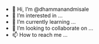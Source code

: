 - 👋 Hi, I’m @dhammanandmisale
- 👀 I’m interested in ...
- 🌱 I’m currently learning ...
- 💞️ I’m looking to collaborate on ...
- 📫 How to reach me ...

<!---
dhammanandmisale/dhammanandmisale is a ✨ special ✨ repository because its `README.md` (this file) appears on your GitHub profile.
You can click the Preview link to take a look at your changes.
--->
